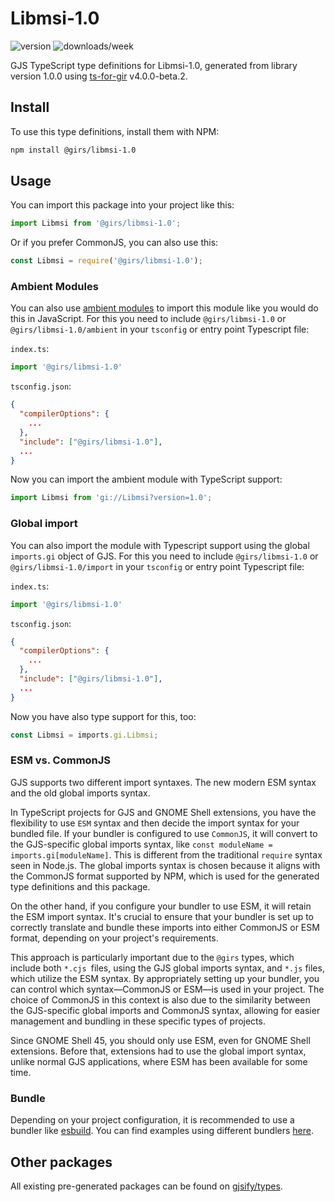 
# Libmsi-1.0

![version](https://img.shields.io/npm/v/@girs/libmsi-1.0)
![downloads/week](https://img.shields.io/npm/dw/@girs/libmsi-1.0)


GJS TypeScript type definitions for Libmsi-1.0, generated from library version 1.0.0 using [ts-for-gir](https://github.com/gjsify/ts-for-gir) v4.0.0-beta.2.


## Install

To use this type definitions, install them with NPM:
```bash
npm install @girs/libmsi-1.0
```

## Usage

You can import this package into your project like this:
```ts
import Libmsi from '@girs/libmsi-1.0';
```

Or if you prefer CommonJS, you can also use this:
```ts
const Libmsi = require('@girs/libmsi-1.0');
```

### Ambient Modules

You can also use [ambient modules](https://github.com/gjsify/ts-for-gir/tree/main/packages/cli#ambient-modules) to import this module like you would do this in JavaScript.
For this you need to include `@girs/libmsi-1.0` or `@girs/libmsi-1.0/ambient` in your `tsconfig` or entry point Typescript file:

`index.ts`:
```ts
import '@girs/libmsi-1.0'
```

`tsconfig.json`:
```json
{
  "compilerOptions": {
    ...
  },
  "include": ["@girs/libmsi-1.0"],
  ...
}
```

Now you can import the ambient module with TypeScript support: 

```ts
import Libmsi from 'gi://Libmsi?version=1.0';
```

### Global import

You can also import the module with Typescript support using the global `imports.gi` object of GJS.
For this you need to include `@girs/libmsi-1.0` or `@girs/libmsi-1.0/import` in your `tsconfig` or entry point Typescript file:

`index.ts`:
```ts
import '@girs/libmsi-1.0'
```

`tsconfig.json`:
```json
{
  "compilerOptions": {
    ...
  },
  "include": ["@girs/libmsi-1.0"],
  ...
}
```

Now you have also type support for this, too:

```ts
const Libmsi = imports.gi.Libmsi;
```


### ESM vs. CommonJS

GJS supports two different import syntaxes. The new modern ESM syntax and the old global imports syntax.

In TypeScript projects for GJS and GNOME Shell extensions, you have the flexibility to use `ESM` syntax and then decide the import syntax for your bundled file. If your bundler is configured to use `CommonJS`, it will convert to the GJS-specific global imports syntax, like `const moduleName = imports.gi[moduleName]`. This is different from the traditional `require` syntax seen in Node.js. The global imports syntax is chosen because it aligns with the CommonJS format supported by NPM, which is used for the generated type definitions and this package.

On the other hand, if you configure your bundler to use ESM, it will retain the ESM import syntax. It's crucial to ensure that your bundler is set up to correctly translate and bundle these imports into either CommonJS or ESM format, depending on your project's requirements.

This approach is particularly important due to the `@girs` types, which include both `*.cjs `files, using the GJS global imports syntax, and `*.js` files, which utilize the ESM syntax. By appropriately setting up your bundler, you can control which syntax—CommonJS or ESM—is used in your project. The choice of CommonJS in this context is also due to the similarity between the GJS-specific global imports and CommonJS syntax, allowing for easier management and bundling in these specific types of projects.

Since GNOME Shell 45, you should only use ESM, even for GNOME Shell extensions. Before that, extensions had to use the global import syntax, unlike normal GJS applications, where ESM has been available for some time.

### Bundle

Depending on your project configuration, it is recommended to use a bundler like [esbuild](https://esbuild.github.io/). You can find examples using different bundlers [here](https://github.com/gjsify/ts-for-gir/tree/main/examples).

## Other packages

All existing pre-generated packages can be found on [gjsify/types](https://github.com/gjsify/types).


